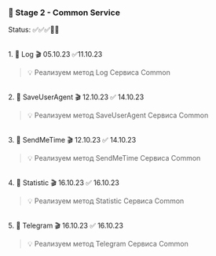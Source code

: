### 🥗 Stage 2 - Common Service

Status: ✅✅✅🏁🏁

<br>1. 🧡 Log 🎬 05.10.23 ✅11.10.23

> 💡 Реализуем метод Log Сервиса Common

<br>2. 🧡 SaveUserAgent 🎬 12.10.23 ✅ 14.10.23

> 💡 Реализуем метод SaveUserAgent Сервиса Common

<br>3. 🧡 SendMeTime 🎬 12.10.23 ✅ 14.10.23

> 💡 Реализуем метод SendMeTime Сервиса Common

<br>4. 🧡 Statistic 🎬 16.10.23 ✅ 16.10.23

> 💡 Реализуем метод Statistic Сервиса Common

<br>5. 🧡 Telegram 🎬 16.10.23 ✅ 16.10.23

> 💡 Реализуем метод Telegram Сервиса Common
